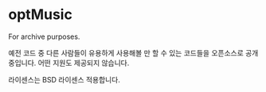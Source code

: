 # optMusic

For archive purposes.

예전 코드 중 다른 사람들이 유용하게 사용해볼 만 할 수 있는 코드들을 오픈소스로 공개중입니다.
어떤 지원도 제공되지 않습니다.

라이센스는 BSD 라이센스 적용합니다.
